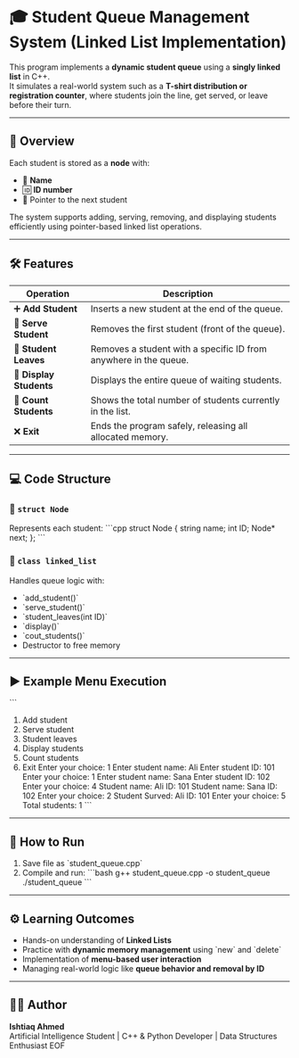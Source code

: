 # 🎓 Student Queue Management System (Linked List Implementation)

This program implements a **dynamic student queue** using a **singly linked list** in C++.  
It simulates a real-world system such as a **T-shirt distribution or registration counter**, where students join the line, get served, or leave before their turn.

---

## 📘 Overview

Each student is stored as a **node** with:
- 🧍 **Name**
- 🆔 **ID number**
- 🔗 Pointer to the next student

The system supports adding, serving, removing, and displaying students efficiently using pointer-based linked list operations.

---

## 🛠 Features

| Operation | Description |
|------------|-------------|
| ➕ **Add Student** | Inserts a new student at the end of the queue. |
| 🎯 **Serve Student** | Removes the first student (front of the queue). |
| 🚪 **Student Leaves** | Removes a student with a specific ID from anywhere in the queue. |
| 👀 **Display Students** | Displays the entire queue of waiting students. |
| 🔢 **Count Students** | Shows the total number of students currently in the list. |
| ❌ **Exit** | Ends the program safely, releasing all allocated memory. |

---

## 💻 Code Structure

### 🔹 `struct Node`
Represents each student:
\`\`\`cpp
struct Node {
    string name;
    int ID;
    Node* next;
};
\`\`\`

### 🔹 `class linked_list`
Handles queue logic with:
- \`add_student()\`
- \`serve_student()\`
- \`student_leaves(int ID)\`
- \`display()\`
- \`cout_students()\`
- Destructor to free memory

---

## ▶️ Example Menu Execution

\`\`\`
1. Add student
2. Serve student
3. Student leaves
4. Display students
5. Count students
6. Exit
Enter your choice: 1
Enter student name: Ali
Enter student ID: 101
Enter your choice: 1
Enter student name: Sana
Enter student ID: 102
Enter your choice: 4
Student name: Ali ID: 101
Student name: Sana ID: 102
Enter your choice: 2
Student Surved: Ali ID: 101
Enter your choice: 5
Total students: 1
\`\`\`

---

## 🚀 How to Run

1. Save file as \`student_queue.cpp\`  
2. Compile and run:
   \`\`\`bash
   g++ student_queue.cpp -o student_queue
   ./student_queue
   \`\`\`

---

## ⚙️ Learning Outcomes

- Hands-on understanding of **Linked Lists**
- Practice with **dynamic memory management** using \`new\` and \`delete\`
- Implementation of **menu-based user interaction**
- Managing real-world logic like **queue behavior and removal by ID**

---

## 👨‍💻 Author

**Ishtiaq Ahmed**  
Artificial Intelligence Student | C++ & Python Developer | Data Structures Enthusiast
EOF
